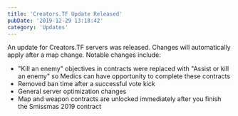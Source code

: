 ```yaml
---
title: 'Creators.TF Update Released'
pubDate: '2019-12-29 13:18:42'
category: 'Updates'
---
```


<p>An update for Creators.TF servers was released. Changes will automatically apply after a map change. Notable changes include:</p>
<ul>
	<li>"Kill an enemy" objectives in contracts were replaced with "Assist or kill an enemy" so Medics can have opportunity to complete these contracts</li>
	<li>Removed ban time after a successful vote kick</li>
	<li>General server optimization changes</li>
	<li>Map and weapon contracts are unlocked immediately after you finish the Smissmas 2019 contract</li>
</ul>
